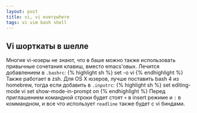 ```yaml
---
layout: post
title: vi, vi everywhere
tags: vi vim bash shell
---
```


## Vi шорткаты в шелле
Многие vi-юзеры не знают, что в баше можно также использовать привычные сочетания клавиш, вместо emacs'овых. Лечится добавлением в `.bashrc`:
{% highlight sh %}
set -o vi
{% endhighlight %}
Также работает в zsh. Для OS X юзеров, лучше поставить bash 4 из homebrew, тогда если добавить в `.inputrc`:
{% highlight sh %}
set editing-mode vi
set show-mode-in-prompt on
{% endhighlight %}
Перед приглашением командной строки будет стоят `+` в insert режиме и `:` в коммандном, и все что использует `readline` также будет с vi биндами.
